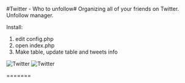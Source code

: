 #Twitter - Who to unfollow#
Organizing all of your friends on Twitter. Unfollow manager. 

Install:
1. edit config.php
2. open index.php
3. Make table, update table and tweets info
<img src="http://i.imgur.com/UcHL9B0.png" itemprop="image" alt="Twitter" >
<img src="https://i.imgur.com/gfzrMlC.png" itemprop="image" alt="Twitter" >

=======
